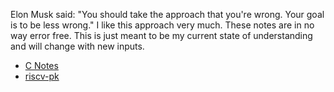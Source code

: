 Elon Musk said: "You should take the approach that you're wrong. Your goal is to be less wrong." I like this approach very much. These notes are in no way error free. This is just meant to be my current state of understanding and will change with new inputs.  
* [C Notes](docs/cnotes.md)
* [riscv-pk](docs/riscv-pk.md)
